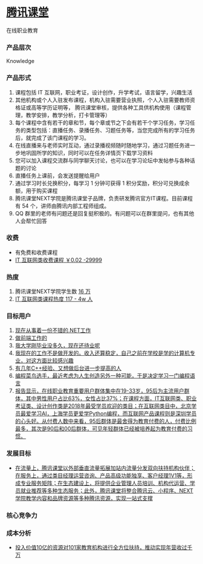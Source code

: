 # [腾讯课堂](https://ke.qq.com/)
在线职业教育


### 产品层次
Knowledge

### 产品形式
1. 课程包括 IT 互联网，职业考证，设计创作，升学考试，语言留学，兴趣生活
2. 其他机构或个人入驻发布课程，机构入驻需要营业执照，个人入驻需要教师资格证或高等学历证明等， 腾讯课堂审核，提供各种工具供机构使用（课程管理，教学安排，教学分析，打卡管理等）
3. 每个课程中含有若干的章和节，每个章或节之下会有若干个学习任务，学习任务的类型包括：直播任务、录播任务、习题任务等，当您完成所有的学习任务后，就完成了该门课程的学习。
4. 在线直播来与老师实时互动，通过录播视频随时随地学习，通过习题任务进一步地巩固所学的知识，同时可以在任务详情页下载学习资料
5. 您可以加入课程交流群与同学聊天讨论，也可以在学习论坛中发帖参与各种话题的讨论
6. 直播任务上课前，会发送提醒给用户
7. 通过学习时长兑换积分，每学习 1 分钟可获得 1 积分奖励，积分可兑换成余额，用于购买课程
8. 腾讯课堂NEXT学院是腾讯课堂子品牌，负责研发腾讯官方IT课程。目前课程有 54 个，讲师由腾讯内部工程师组成。
9. QQ 群里的老师有问题还是回复挺积极的。有问题可以在群里提问，也有其他人会帮忙回答

### 收费
* 有免费和收费课程
* [IT 互联网类收费课程 ￥0.02 -29999 ](https://ke.qq.com/course/list?mt=1001&price_min=1&sort=102)

### 热度
1. 腾讯课堂NEXT学院学生数 [16 万](https://imweb.ke.qq.com/)
2. [IT 互联网类课程热度 117 - 4w 人](https://ke.qq.com/course/list?mt=1001&sort=7&page=33)


### 目标用户
1. [现在从事着一份不错的.NET工作](https://ke.qq.com/course/325907)
2. [做前端工作的](https://ke.qq.com/course/325907)
3. [我大学刚毕业没多久，现在还待业呢](https://ke.qq.com/course/325907)
4. [我现在的工作不是做开发的。收入还算稳定，自己之前在学校是学的计算机专业，对这方面比较感兴趣](https://ke.qq.com/course/325907)
5. [有几年C++经验、又想做后台进一步提高的人](https://ke.qq.com/course/131973)
6. [编程菜鸟选手，最近考虑为人生创造另外一种可能，于是决定学习一门编程语言](https://ke.qq.com/course/251222)
7. [报告显示，在线职业教育重要用户群体集中在19-33岁，95后为主流用户群体，其中男性用户占比63%，女性占比37%；在课程方面，IT互联网类、职业考证类、设计创作类是2018年最受学员欢迎的类目；在互联网类目中，北京学员最爱学习AI，上海学员更爱学Python编程，而互联网产品课程则是深圳学员的心头好。从付费人数中来看，95后群体是最舍得为教育付费的人，付费比例最多，其次是90后和00后群体，可见年轻群体已经被培养起为教育付费的习惯。](https://baijiahao.baidu.com/s?id=1623231923554814555&wfr=spider&for=pc)


### 发展目标
* [在流量上，腾讯课堂以外部垂直流量拓展加站内流量分发双向扶持机构伙伴；在服务上，通过类目经理运营咨询、产品高级功能独享、客户经理1V1等，形成专业服务矩阵；在生态建设上，将提供企业管理人员培训、机构代运营、学员就业推荐等多种生态服务；此外，腾讯课堂将整合腾讯云、小程序、NEXT学院教学内容和品牌资源等多种腾讯资源，实现一站式支撑](https://baijiahao.baidu.com/s?id=1623178045373767185&wfr=spider&for=pc)

### 核心竞争力 


### 成本分析
* [投入价值10亿的资源对101家教育机构进行全方位扶持，推动实现年营收过千万](https://baijiahao.baidu.com/s?id=1623178045373767185&wfr=spider&for=pc)

